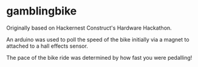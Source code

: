 gamblingbike
============

Originally based on Hackernest Construct's Hardware Hackathon.

An arduino was used to poll the speed of the bike initially via a magnet to attached to a hall effects sensor.

The pace of the bike ride was determined by how fast you were pedalling!



